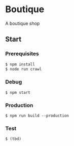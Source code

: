 # Boutique
A boutique shop

## Start
### Prerequisites
``` js
$ npm install
$ node run crawl
```

### Debug
```
$ npm start
```

### Production
```
$ npm run build --production
```

### Test

```
$ (tbd)
```